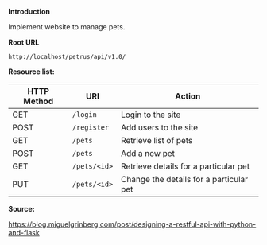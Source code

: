 **Introduction**

Implement website to manage pets.

**Root URL**

```
http://localhost/petrus/api/v1.0/
```

**Resource list:**

HTTP Method | URI | Action
------------|-----|-------
GET | `/login` | Login to the site
POST | `/register` | Add users to the site
GET | `/pets` | Retrieve list of pets
POST | `/pets` | Add a new pet
GET | `/pets/<id>` | Retrieve details for a particular pet
PUT | `/pets/<id>` | Change the details for a particular pet

**Source:**

https://blog.miguelgrinberg.com/post/designing-a-restful-api-with-python-and-flask
